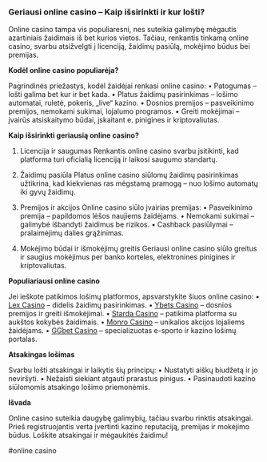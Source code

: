 ### Geriausi online casino – Kaip išsirinkti ir kur lošti?

Online casino tampa vis populiaresni, nes suteikia galimybę mėgautis azartiniais žaidimais iš bet kurios vietos. Tačiau, renkantis tinkamą online casino, svarbu atsižvelgti į licenciją, žaidimų pasiūlą, mokėjimo būdus bei premijas.

**Kodėl online casino populiarėja?**

Pagrindinės priežastys, kodėl žaidėjai renkasi online casino:
•	Patogumas – lošti galima bet kur ir bet kada.
•	Platus žaidimų pasirinkimas – lošimo automatai, ruletė, pokeris, „live“ kazino.
•	Dosnios premijos – pasveikinimo premijos, nemokami sukimai, lojalumo programos.
•	Greiti mokėjimai – įvairūs atsiskaitymo būdai, įskaitant e. pinigines ir kriptovaliutas.

**Kaip išsirinkti geriausią online casino?**

1. Licencija ir saugumas
Renkantis online casino svarbu įsitikinti, kad platforma turi oficialią licenciją ir laikosi saugumo standartų.

2. Žaidimų pasiūla
Platus online casino siūlomų žaidimų pasirinkimas užtikrina, kad kiekvienas ras mėgstamą pramogą – nuo lošimo automatų iki gyvų žaidimų.

3. Premijos ir akcijos
Online casino siūlo įvairias premijas:
•	Pasveikinimo premija – papildomos lėšos naujiems žaidėjams.
•	Nemokami sukimai – galimybė išbandyti žaidimus be rizikos.
•	Cashback pasiūlymai – pralaimėjimų dalies grąžinimas.

4. Mokėjimo būdai ir išmokėjimų greitis
Geriausi online casino siūlo greitus ir saugius mokėjimus per banko korteles, elektronines pinigines ir kriptovaliutas.

**Populiariausi online casino**

Jei ieškote patikimos lošimų platformos, apsvarstykite šiuos online casino:
•	[Lex Casino](https://data.ltbet.com/top/lex.casino/) – didelis žaidimų pasirinkimas.
•	[Ybets Casino]( https://data.ltbet.com/top/ybets/) – dosnios premijos ir greiti išmokėjimai.
•	[Starda Casino]( https://data.ltbet.com/top/starda.casino/)  – patikima platforma su aukštos kokybės žaidimais.
•	[Monro Casino]( https://data.ltbet.com/top/monro/) – unikalios akcijos lojaliems žaidėjams.
•	[GGbet Casino]( https://data.ltbet.com/top/ggbet/) – specializuotas e-sporto ir kazino lošimų portalas.

**Atsakingas lošimas**

Svarbu lošti atsakingai ir laikytis šių principų:
•	Nustatyti aiškų biudžetą ir jo neviršyti.
•	Nežaisti siekiant atgauti prarastus pinigus.
•	Pasinaudoti kazino siūlomomis atsakingo lošimo priemonėmis.

**Išvada**

Online casino suteikia daugybę galimybių, tačiau svarbu rinktis atsakingai. Prieš registruojantis verta įvertinti kazino reputaciją, premijas ir mokėjimo būdus. Loškite atsakingai ir mėgaukitės žaidimu!

#online casino
